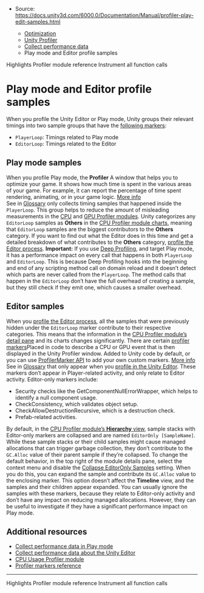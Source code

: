 * Source: https://docs.unity3d.com/6000.0/Documentation/Manual/profiler-play-edit-samples.html

  * [Optimization](https://docs.unity3d.com/6000.0/Documentation/Manual/analysis.html)
  * [Unity Profiler](https://docs.unity3d.com/6000.0/Documentation/Manual/Profiler.html)
  * [Collect performance data](https://docs.unity3d.com/6000.0/Documentation/Manual/profiler-collect-data.html)
  * Play mode and Editor profile samples


[](https://docs.unity3d.com/6000.0/Documentation/Manual/ProfilerHighlights.html)
Highlights Profiler module reference
[](https://docs.unity3d.com/6000.0/Documentation/Manual/profiler-deep-profiling.html)
Instrument all function calls
# Play mode and Editor profile samples
When you profile the Unity Editor or Play mode, Unity groups their relevant timings into two sample groups that have the [following markers](https://docs.unity3d.com/6000.0/Documentation/Manual/profiler-markers.html):
  * `PlayerLoop`: Timings related to Play mode
  * `EditorLoop`: Timings related to the Editor


## Play mode samples
When you profile Play mode, the **Profiler** A window that helps you to optimize your game. It shows how much time is spent in the various areas of your game. For example, it can report the percentage of time spent rendering, animating, or in your game logic. [More info](https://docs.unity3d.com/6000.0/Documentation/Manual/Profiler.html)  
See in [Glossary](https://docs.unity3d.com/6000.0/Documentation/Manual/Glossary.html#Profiler) only collects timing samples that happened inside the `PlayerLoop`. This group helps to reduce the amount of misleading measurements in the [CPU](https://docs.unity3d.com/6000.0/Documentation/Manual/ProfilerCPU.html) and [GPU Profiler modules](https://docs.unity3d.com/6000.0/Documentation/Manual/ProfilerGPU.html).
Unity categorizes any `EditorLoop` samples as **Others** in the [CPU Profiler module charts](https://docs.unity3d.com/6000.0/Documentation/Manual/ProfilerCPU.html), meaning that `EditorLoop` samples are the biggest contributors to the **Others** category. If you want to find out what the Editor does in this time and get a detailed breakdown of what contributes to the **Others** category, [profile the Editor process](https://docs.unity3d.com/6000.0/Documentation/Manual/profiling-edit-mode.html).
**Important:** If you use [Deep Profiling](https://docs.unity3d.com/6000.0/Documentation/Manual/profiler-deep-profiling.html), and target Play mode, it has a performance impact on every call that happens in both `PlayerLoop` and `EditorLoop`. This is because Deep Profiling hooks into the beginning and end of any scripting method call on domain reload and it doesn’t detect which parts are never called from the `PlayerLoop`. The method calls that happen in the `EditorLoop` don’t have the full overhead of creating a sample, but they still check if they emit one, which causes a smaller overhead.
## Editor samples
When you [profile the Editor process](https://docs.unity3d.com/6000.0/Documentation/Manual/profiling-edit-mode.html), all the samples that were previously hidden under the `EditorLoop` marker contribute to their respective categories. This means that the information in the [CPU Profiler module’s detail pane](https://docs.unity3d.com/6000.0/Documentation/Manual/ProfilerCPU.html) and its charts changes significantly.
There are certain [profiler markers](https://docs.unity3d.com/6000.0/Documentation/Manual/profiler-markers.html)Placed in code to describe a CPU or GPU event that is then displayed in the Unity Profiler window. Added to Unity code by default, or you can use [ProfilerMarker API](https://docs.unity3d.com/Packages/com.unity.profiling.core@latest/index.html?subfolder=/manual/profilermarker-guide.html) to add your own custom markers. [More info](https://docs.unity3d.com/6000.0/Documentation/Manual/profiler-markers.html)  
See in [Glossary](https://docs.unity3d.com/6000.0/Documentation/Manual/Glossary.html#Profilermarker) that only appear when you [profile in the Unity Editor](https://docs.unity3d.com/6000.0/Documentation/Manual/profiling-edit-mode.html). These markers don’t appear in Player-related activity, and only relate to Editor activity. Editor-only markers include:
  * Security checks like the GetComponentNullErrorWrapper, which helps to identify a null component usage.
  * CheckConsistency, which validates object setup.
  * CheckAllowDestructionRecursive, which is a destruction check.
  * Prefab-related activities.


By default, in the [CPU Profiler module’s **Hierarchy** view](https://docs.unity3d.com/6000.0/Documentation/Manual/ProfilerCPU.html), sample stacks with Editor-only markers are collapsed and are named `EditorOnly [SampleName]`. While these sample stacks or their child samples might cause managed allocations that can trigger garbage collection, they don’t contribute to the `GC.Alloc` value of their parent sample if they’re collapsed.
To change the default behavior, in the top right of the module details pane, select the context menu and disable the [Collapse EditorOnly Samples](https://docs.unity3d.com/6000.0/Documentation/Manual/ProfilerCPU.html) setting. When you do this, you can expand the sample and contribute its `GC.Alloc` value to the enclosing marker.
This option doesn’t affect the **Timeline** view, and the samples and their children appear expanded. You can usually ignore the samples with these markers, because they relate to Editor-only activity and don’t have any impact on reducing managed allocations. However, they can be useful to investigate if they have a significant performance impact on Play mode.
## Additional resources
  * [Collect performance data in Play mode](https://docs.unity3d.com/6000.0/Documentation/Manual/profiling-play-mode.html)
  * [Collect performance data about the Unity Editor](https://docs.unity3d.com/6000.0/Documentation/Manual/profiling-edit-mode.html)
  * [CPU Usage Profiler module](https://docs.unity3d.com/6000.0/Documentation/Manual/ProfilerCPU.html)
  * [Profiler markers reference](https://docs.unity3d.com/6000.0/Documentation/Manual/profiler-markers.html)


* * *
[](https://docs.unity3d.com/6000.0/Documentation/Manual/ProfilerHighlights.html)
Highlights Profiler module reference
[](https://docs.unity3d.com/6000.0/Documentation/Manual/profiler-deep-profiling.html)
Instrument all function calls
